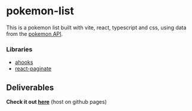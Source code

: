 # pokemon-list
This is a pokemon list built with vite, react, typescript and css, using data from the [pokemon API](https://pokeapi.co/).


### Libraries
- [ahooks](https://ahooks.js.org/)
- [react-paginate](https://www.npmjs.com/package/react-paginate)

## Deliverables
**Check it out [here](http://cancui.work/pokemon-list/)** (host on github pages)
